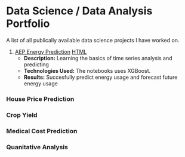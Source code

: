 # Data Science / Data Analysis Portfolio
A list of all publically available data science projects I have worked on.

1. [AEP Energy Prediction](https://github.com/KarsonLeperi/DataScienceProjects/tree/main/Time%20series/)    [HTML](https://karsonleperi.github.io/DataScienceProjects/ts_machineLearning_energy.html)
   - **Description:** Learning the basics of time series analysis and predicting 
   - **Technologies Used:** The notebooks uses XGBoost.
   - **Results:** Succesfully predict energy usage and forecast future energy usage

### House Price Prediction

### Crop Yield

### Medical Cost Prediction


### Quanitative Analysis
